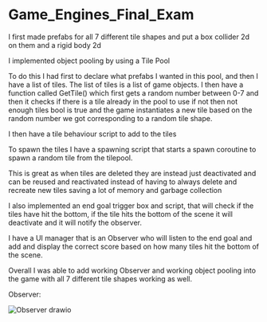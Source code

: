 # Game_Engines_Final_Exam
 
I first made prefabs for all 7 different tile shapes and put a box collider 2d on them and a rigid body 2d

I implemented object pooling by using a Tile Pool 

To do this I had first to declare what prefabs I wanted in this pool, and then I have a list of tiles. The list of tiles is a list of game objects. I then have a function called GetTile() which first gets a random number between 0-7 and then it checks if there is a tile already in the pool to use if not then not enough tiles bool is true and the game instantiates a new tile based on the random number we got corresponding to a random tile shape. 

I then have a tile behaviour script to add to the tiles 

To spawn the tiles I have a spawning script that starts a spawn coroutine to spawn a random tile from the tilepool. 

This is great as when tiles are deleted they are instead just deactivated and can be reused and reactivated instead of having to always delete and recreate new tiles saving a lot of memory and garbage collection 

I also implemented an end goal trigger box and script, that will check if the tiles have hit the bottom, if the tile hits the bottom of the scene it will deactivate and it will notify the observer. 

I have a UI manager that is an Observer who will listen to the end goal and add and display the correct score based on how many tiles hit the bottom of the scene. 

Overall I was able to add working Observer and working object pooling into the game with all 7 different tile shapes working as well. 

Observer:

![Observer drawio](https://github.com/user-attachments/assets/176933ed-fd06-4ba2-a02a-8e4138a59010)

